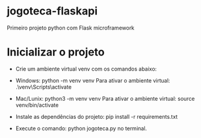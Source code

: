 # jogoteca-flaskapi
Primeiro projeto python com Flask microframework

# Inicializar o projeto
- Crie um ambiente virtual venv com os comandos abaixo:

- Windows:
 python -m venv venv
 Para ativar o ambiente virtual:
 .\venv\Scripts\activate

- Mac/Lunix: 
 python3 -m venv venv
 Para ativar o ambiente virtual:
 source venv/bin/activate

- Instale as dependências do projeto:
 pip install -r requirements.txt

- Execute o comando: python jogoteca.py no terminal.



